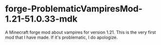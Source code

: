 # forge-ProblematicVampiresMod-1.21-51.0.33-mdk
A Minecraft forge mod about vampires for version 1.21.
This is the very first mod that I have made. If it's problematic, I do apologize.

